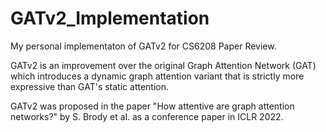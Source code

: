 # GATv2_Implementation
 
My personal implementaton of GATv2 for CS6208 Paper Review.

GATv2 is an improvement over the original Graph Attention Network (GAT) which introduces a dynamic graph attention variant that is strictly more expressive than GAT's static attention.

GATv2 was proposed in the paper "How attentive are graph attention networks?" by S. Brody et al. as a conference paper in ICLR 2022.